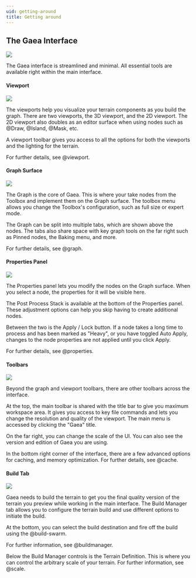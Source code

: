 ```yaml
---
uid: getting-around
title: Getting around
---
```


## The Gaea Interface

![](/images/ui/Intro-All.webp)

The Gaea interface is streamlined and minimal. All essential tools are available right within the main interface.

#### Viewport

![](/images/ui/Intro-Viewports.webp)

The viewports help you visualize your terrain components as you build the graph. There are two viewports, the 3D viewport, and the 2D viewport. The 2D viewport also doubles as an editor surface when using nodes such as @Draw, @Island, @Mask, etc.

A viewport toolbar gives you access to all the options for both the viewports and the lighting for the terrain.

For further details, see @viewport.

#### Graph Surface

![](/images/ui/Intro-Graph.webp)

The Graph is the core of Gaea. This is where your take nodes from the Toolbox and implement them on the Graph surface. The toolbox menu allows you change the Toolbox's configuration, such as full size or expert mode.

The Graph can be split into multiple tabs, which are shown above the nodes. The tabs also share space with key graph tools on the far right such as Pinned nodes, the Baking menu, and more.

For further details, see @graph.

#### Properties Panel

![](/images/ui/Intro-Properties.webp)

The Properties panel lets you modify the nodes on the Graph surface. When you select a node, the properties for it will be visible here.

The Post Process Stack is available at the bottom of the Properties panel. These adjustment options can help you skip having to create additional nodes.

Between the two is the Apply / Lock button. If a node takes a long time to process and has been marked as "Heavy", or you have toggled Auto Apply, changes to the node properties are not applied until you click Apply.

For further details, see @properties.

#### Toolbars

![](/images/ui/Intro-Toolbars.webp)

Beyond the graph and viewport toolbars, there are other toolbars across the interface.

At the top, the main toolbar is shared with the title bar to give you maximum workspace area. It gives you access to key file commands and lets you change the resolution and quality of the viewport. The main menu is accessed by clicking the "Gaea" title.

On the far right, you can change the scale of the UI. You can also see the version and edition of Gaea you are using.

In the bottom right corner of the interface, there are a few advanced options for caching, and memory optimization. For further details, see @cache.

#### Build Tab

![](/images/ui/Intro-Build.webp)

Gaea needs to build the terrain to get you the final quality version of the terrain you preview while working in the main interface. The Build Manager tab allows you to configure the terrain build and use different options to initiate the build.

At the bottom, you can select the build destination and fire off the build using the @build-swarm.

For further information, see @buildmanager.

Below the Build Manager controls is the Terrain Definition. This is where you can control the arbitrary scale of your terrain. For further information, see @scale.